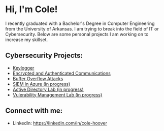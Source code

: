 <h1>Hi, I'm Cole! </h1>

<p> I recently graduated with a Bachelor's Degree in Computer Engineering from the University of Arkansas. I am trying to break into the field of IT or Cybersecurity. Below are some personal projects I am working on to increase my skillset. </p>

<h2>Cybersecurity Projects:</h2>

  - [Keylogger](https://github.com/colehoover/Keylogger)
  - [Encrypted and Authenticated Communications](https://github.com/colehoover/Encrypted-and-Authenticated-Communications)
  - [Buffer Overflow Attacks](https://github.com/colehoover/Buffer-Overflow-Attacks)
  - [SIEM in Azure (in progress)](https://github.com/colehoover/SIEM-in-Azure) 
  - [Active Directory Lab (in progress)](https://github.com/colehoover/ActiveDirectoryLab) 
  - [Vulerability Management Lab (in progress)](https://github.com/colehoover/VulnerabilityManagementLab) 

  

<h2> Connect with me:</h2>

- LinkedIn: https://linkedin.com/in/cole-hoover


<!--
Here are some ideas to get you started:

- 🔭 I’m currently working on ...
- 🌱 I’m currently learning ...
- 👯 I’m looking to collaborate on ...
- 🤔 I’m looking for help with ...
- 💬 Ask me about ...
- 📫 How to reach me: ...
- 😄 Pronouns: ...
- ⚡ Fun fact: ...
-->
